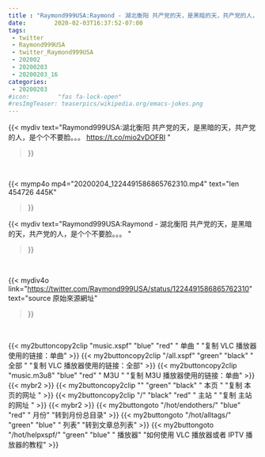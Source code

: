 ```yaml
---
title : "Raymond999USA:Raymond - 湖北衡阳 共产党的天，是黑暗的天，共产党的人，是个个不要脸。。。 "
date:        2020-02-03T16:37:52-07:00
tags:
 - twitter
 - Raymond999USA
 - twitter_Raymond999USA
 - 202002
 - 20200203
 - 20200203_16
categories:
 - 20200203
#icon:        "fas fa-lock-open"
#resImgTeaser: teaserpics/wikipedia.org/emacs-jokes.png
---
```


{{< mydiv text="Raymond999USA:湖北衡阳 共产党的天，是黑暗的天，共产党的人，是个个不要脸。。。 https://t.co/mio2vDOFRI "
>}}
<br>


{{< mymp4o mp4="20200204_1224491586865762310.mp4"
text="len 454726    445K"
>}}


{{< mydiv text="Raymond999USA:Raymond - 湖北衡阳 共产党的天，是黑暗的天，共产党的人，是个个不要脸。。。 "
>}}
<br>

{{< mydiv4o link="https://twitter.com/Raymond999USA/status/1224491586865762310"
text="source 原始來源網址"
>}}


<br>



{{< my2buttoncopy2clip "music.xspf"        "blue"   "red"    " 单曲 "  "复制 VLC 播放器使用的链接：单曲" >}} {{< my2buttoncopy2clip "/all.xspf"         "green"  "black"  " 全部 "  "复制 VLC 播放器使用的链接：全部" >}} {{< my2buttoncopy2clip "music.m3u8"        "blue"   "red"    " M3U  "    "复制 M3U 播放器使用的链接：单曲" >}} {{< mybr2 >}} {{< my2buttoncopy2clip ""                  "green"  "black"  " 本页 "    "复制 本页的网址 " >}} {{< my2buttoncopy2clip "/"                 "black"  "red"    " 主站 "    "复制 主站的网址 " >}} {{< mybr2 >}} {{< my2buttongoto      "/hot/endothers/"   "blue"   "red"    " 月份"   "转到月份总目录" >}} {{< my2buttongoto      "/hot/alltags/"     "green"  "blue"   " 列表"   "转到文章总列表" >}} {{< my2buttongoto      "/hot/helpxspf/"    "green"  "blue"   " 播放器" "如何使用 VLC 播放器或者 IPTV 播放器的教程" >}} 

